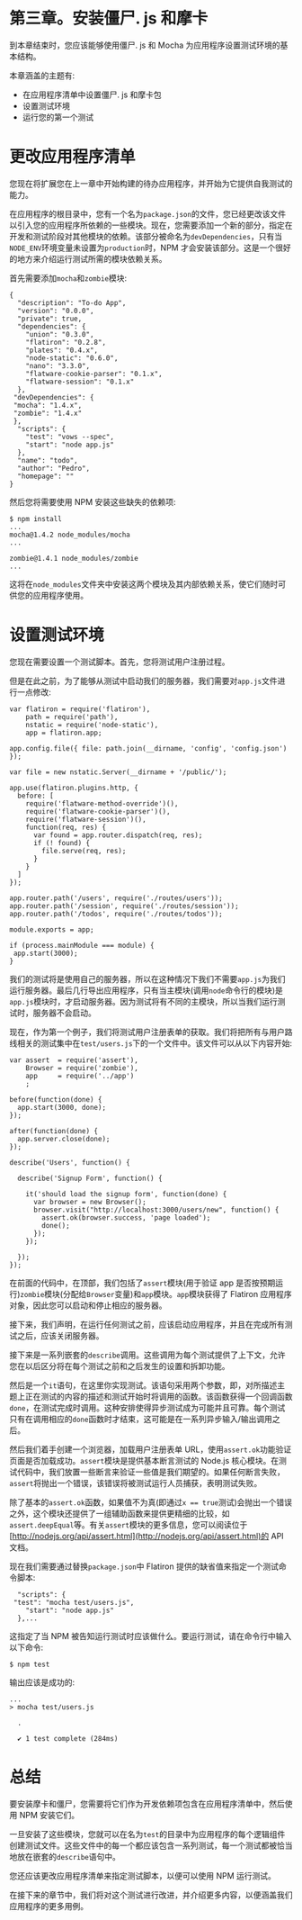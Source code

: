 # 第三章。安装僵尸. js 和摩卡

到本章结束时，您应该能够使用僵尸. js 和 Mocha 为应用程序设置测试环境的基本结构。

本章涵盖的主题有:

*   在应用程序清单中设置僵尸. js 和摩卡包
*   设置测试环境
*   运行您的第一个测试

# 更改应用程序清单

您现在将扩展您在上一章中开始构建的待办应用程序，并开始为它提供自我测试的能力。

在应用程序的根目录中，您有一个名为`package.json`的文件，您已经更改该文件以引入您的应用程序所依赖的一些模块。现在，您需要添加一个新的部分，指定在开发和测试阶段对其他模块的依赖。该部分被命名为`devDependencies`，只有当`NODE_ENV`环境变量未设置为`production`时，NPM 才会安装该部分。这是一个很好的地方来介绍运行测试所需的模块依赖关系。

首先需要添加`mocha`和`zombie`模块:

```
{
  "description": "To-do App",
  "version": "0.0.0",
  "private": true, 
  "dependencies": {
    "union": "0.3.0",
    "flatiron": "0.2.8",
    "plates": "0.4.x",
    "node-static": "0.6.0",
    "nano": "3.3.0",
    "flatware-cookie-parser": "0.1.x",
    "flatware-session": "0.1.x"
  },
 "devDependencies": {
 "mocha": "1.4.x",
 "zombie": "1.4.x"
 },
  "scripts": {
    "test": "vows --spec",
    "start": "node app.js"
  },
  "name": "todo",
  "author": "Pedro",
  "homepage": ""
}
```

然后您将需要使用 NPM 安装这些缺失的依赖项:

```
$ npm install
...
mocha@1.4.2 node_modules/mocha
...

zombie@1.4.1 node_modules/zombie
...
```

这将在`node_modules`文件夹中安装这两个模块及其内部依赖关系，使它们随时可供您的应用程序使用。

# 设置测试环境

您现在需要设置一个测试脚本。首先，您将测试用户注册过程。

但是在此之前，为了能够从测试中启动我们的服务器，我们需要对`app.js`文件进行一点修改:

```
var flatiron = require('flatiron'),
    path = require('path'),
    nstatic = require('node-static'),
    app = flatiron.app;

app.config.file({ file: path.join(__dirname, 'config', 'config.json') });

var file = new nstatic.Server(__dirname + '/public/');

app.use(flatiron.plugins.http, {
  before: [
    require('flatware-method-override')(),
    require('flatware-cookie-parser')(),
    require('flatware-session')(),
    function(req, res) {
      var found = app.router.dispatch(req, res);
      if (! found) {
        file.serve(req, res);
      }
    }
  ]
});

app.router.path('/users', require('./routes/users'));
app.router.path('/session', require('./routes/session'));
app.router.path('/todos', require('./routes/todos'));

module.exports = app;

if (process.mainModule === module) {
 app.start(3000);
}

```

我们的测试将是使用自己的服务器，所以在这种情况下我们不需要`app.js`为我们运行服务器。最后几行导出应用程序，只有当主模块(调用`node`命令行的模块)是`app.js`模块时，才启动服务器。因为测试将有不同的主模块，所以当我们运行测试时，服务器不会启动。

现在，作为第一个例子，我们将测试用户注册表单的获取。我们将把所有与用户路线相关的测试集中在`test/users.js`下的一个文件中。该文件可以从以下内容开始:

```
var assert  = require('assert'),
    Browser = require('zombie'),
    app     = require('../app')
    ;

before(function(done) {
  app.start(3000, done);
});

after(function(done) {
  app.server.close(done);
});

describe('Users', function() {

  describe('Signup Form', function() {

    it('should load the signup form', function(done) {
      var browser = new Browser();
      browser.visit("http://localhost:3000/users/new", function() {
        assert.ok(browser.success, 'page loaded');
        done();
      });
    });

  });
});
```

在前面的代码中，在顶部，我们包括了`assert`模块(用于验证 app 是否按预期运行)`zombie`模块(分配给`Browser`变量)和`app`模块。`app`模块获得了 Flatiron 应用程序对象，因此您可以启动和停止相应的服务器。

接下来，我们声明，在运行任何测试之前，应该启动应用程序，并且在完成所有测试之后，应该关闭服务器。

接下来是一系列嵌套的`describe`调用。这些调用为每个测试提供了上下文，允许您在以后区分将在每个测试之前和之后发生的设置和拆卸功能。

然后是一个`it`语句，在这里你实现测试。该语句采用两个参数，即，对所描述主题上正在测试的内容的描述和测试开始时将调用的函数。该函数获得一个回调函数`done`，在测试完成时调用。这种安排使得异步测试成为可能并且可靠。每个测试只有在调用相应的`done`函数时才结束，这可能是在一系列异步输入/输出调用之后。

然后我们着手创建一个浏览器，加载用户注册表单 URL，使用`assert.ok`功能验证页面是否加载成功。`assert`模块是提供基本断言测试的 Node.js 核心模块。在测试代码中，我们放置一些断言来验证一些值是我们期望的。如果任何断言失败，`assert`将抛出一个错误，该错误将被测试运行人员捕获，表明测试失败。

除了基本的`assert.ok`函数，如果值不为真(即通过`x == true`测试)会抛出一个错误之外，这个模块还提供了一组辅助函数来提供更精细的比较，如`assert.deepEqual`等。有关`assert`模块的更多信息，您可以阅读位于[http://nodejs.org/api/assert.html](http://nodejs.org/api/assert.html)的 API 文档。

现在我们需要通过替换`package.json`中 Flatiron 提供的缺省值来指定一个测试命令脚本:

```
  "scripts": {
 "test": "mocha test/users.js",
    "start": "node app.js"
  },...
```

这指定了当 NPM 被告知运行测试时应该做什么。要运行测试，请在命令行中输入以下命令:

```
$ npm test
```

输出应该是成功的:

```
...
> mocha test/users.js

  .

  ✔ 1 test complete (284ms)
```

# 总结

要安装摩卡和僵尸，您需要将它们作为开发依赖项包含在应用程序清单中，然后使用 NPM 安装它们。

一旦安装了这些模块，您就可以在名为`test`的目录中为应用程序的每个逻辑组件创建测试文件。这些文件中的每一个都应该包含一系列测试，每一个测试都被恰当地放在嵌套的`describe`语句中。

您还应该更改应用程序清单来指定测试脚本，以便可以使用 NPM 运行测试。

在接下来的章节中，我们将对这个测试进行改进，并介绍更多内容，以便涵盖我们应用程序的更多用例。